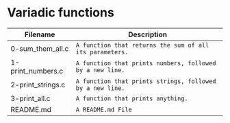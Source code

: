 # Variadic functions

**Filename** | **Description**
-------------|----------------
0-sum_them_all.c | `A function that returns the sum of all its parameters.`
1-print_numbers.c | `A function that prints numbers, followed by a new line.`
2-print_strings.c | `A function that prints strings, followed by a new line.`
3-print_all.c | `A function that prints anything.`
README.md | `A README.md File`
